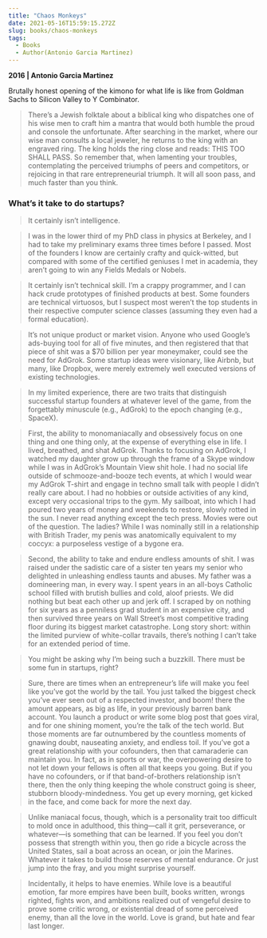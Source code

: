 ```yaml
---
title: "Chaos Monkeys"
date: 2021-05-16T15:59:15.272Z
slug: books/chaos-monkeys
tags:
  - Books
  - Author(Antonio Garcia Martinez)
---
```


**2016 | Antonio Garcia Martinez**

Brutally honest opening of the kimono for what life is like from Goldman Sachs to Silicon Valley to Y Combinator.

> There’s a Jewish folktale about a biblical king who dispatches one of his wise men to craft him a mantra that would both humble the proud and console the unfortunate. After searching in the market, where our wise man consults a local jeweler, he returns to the king with an engraved ring. The king holds the ring close and reads: THIS TOO SHALL PASS. So remember that, when lamenting your troubles, contemplating the perceived triumphs of peers and competitors, or rejoicing in that rare entrepreneurial triumph. It will all soon pass, and much faster than you think.

### What’s it take to do startups?

> It certainly isn’t intelligence.

> I was in the lower third of my PhD class in physics at Berkeley, and I had to take my preliminary exams three times before I passed. Most of the founders I know are certainly crafty and quick-witted, but compared with some of the certified geniuses I met in academia, they aren’t going to win any Fields Medals or Nobels.

> It certainly isn’t technical skill. I’m a crappy programmer, and I can hack crude prototypes of finished products at best. Some founders are technical virtuosos, but I suspect most weren’t the top students in their respective computer science classes (assuming they even had a formal education).

> It’s not unique product or market vision. Anyone who used Google’s ads-buying tool for all of five minutes, and then registered that that piece of shit was a \$70 billion per year moneymaker, could see the need for AdGrok. Some startup ideas were visionary, like Airbnb, but many, like Dropbox, were merely extremely well executed versions of existing technologies.

> In my limited experience, there are two traits that distinguish successful startup founders at whatever level of the game, from the forgettably minuscule (e.g., AdGrok) to the epoch changing (e.g., SpaceX).

> First, the ability to monomaniacally and obsessively focus on one thing and one thing only, at the expense of everything else in life. I lived, breathed, and shat AdGrok. Thanks to focusing on AdGrok, I watched my daughter grow up through the frame of a Skype window while I was in AdGrok’s Mountain View shit hole. I had no social life outside of schmooze-and-booze tech events, at which I would wear my AdGrok T-shirt and engage in techno small talk with people I didn’t really care about. I had no hobbies or outside activities of any kind, except very occasional trips to the gym. My sailboat, into which I had poured two years of money and weekends to restore, slowly rotted in the sun. I never read anything except the tech press. Movies were out of the question. The ladies? While I was nominally still in a relationship with British Trader, my penis was anatomically equivalent to my coccyx: a purposeless vestige of a bygone era.

> Second, the ability to take and endure endless amounts of shit. I was raised under the sadistic care of a sister ten years my senior who delighted in unleashing endless taunts and abuses. My father was a domineering man, in every way. I spent years in an all-boys Catholic school filled with brutish bullies and cold, aloof priests. We did nothing but beat each other up and jerk off. I scraped by on nothing for six years as a penniless grad student in an expensive city, and then survived three years on Wall Street’s most competitive trading floor during its biggest market catastrophe. Long story short: within the limited purview of white-collar travails, there’s nothing I can’t take for an extended period of time.

> You might be asking why I’m being such a buzzkill. There must be some fun in startups, right?

> Sure, there are times when an entrepreneur’s life will make you feel like you’ve got the world by the tail. You just talked the biggest check you’ve ever seen out of a respected investor, and boom! there the amount appears, as big as life, in your previously barren bank account. You launch a product or write some blog post that goes viral, and for one shining moment, you’re the talk of the tech world. But those moments are far outnumbered by the countless moments of gnawing doubt, nauseating anxiety, and endless toil. If you’ve got a great relationship with your cofounders, then that camaraderie can maintain you. In fact, as in sports or war, the overpowering desire to not let down your fellows is often all that keeps you going. But if you have no cofounders, or if that band-of-brothers relationship isn’t there, then the only thing keeping the whole construct going is sheer, stubborn bloody-mindedness. You get up every morning, get kicked in the face, and come back for more the next day.

> Unlike maniacal focus, though, which is a personality trait too difficult to mold once in adulthood, this thing—call it grit, perseverance, or whatever—is something that can be learned. If you feel you don’t possess that strength within you, then go ride a bicycle across the United States, sail a boat across an ocean, or join the Marines. Whatever it takes to build those reserves of mental endurance. Or just jump into the fray, and you might surprise yourself.

> Incidentally, it helps to have enemies. While love is a beautiful emotion, far more empires have been built, books written, wrongs righted, fights won, and ambitions realized out of vengeful desire to prove some critic wrong, or existential dread of some perceived enemy, than all the love in the world. Love is grand, but hate and fear last longer.

[cm]: https://en.wikipedia.org/wiki/Chaos_Monkeys
